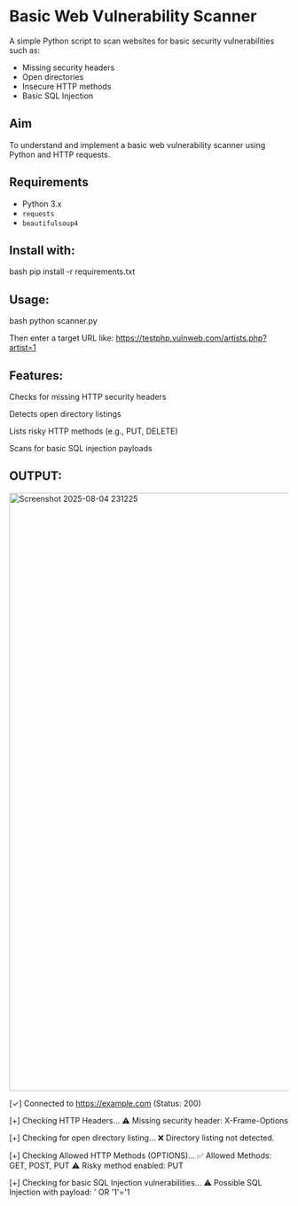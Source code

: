 # Basic Web Vulnerability Scanner

A simple Python script to scan websites for basic security vulnerabilities such as:
- Missing security headers
- Open directories
- Insecure HTTP methods
- Basic SQL Injection

##  Aim

To understand and implement a basic web vulnerability scanner using Python and HTTP requests.

##  Requirements

- Python 3.x
- `requests`
- `beautifulsoup4`

## Install with:

bash
pip install -r requirements.txt

## Usage:
bash
python scanner.py

Then enter a target URL like:
https://testphp.vulnweb.com/artists.php?artist=1

## Features:

Checks for missing HTTP security headers

Detects open directory listings

Lists risky HTTP methods (e.g., PUT, DELETE)

Scans for basic SQL injection payloads

## OUTPUT:

<img width="1562" height="1079" alt="Screenshot 2025-08-04 231225" src="https://github.com/user-attachments/assets/c1304700-f513-4145-b0ce-223f0c696171" />

[✓] Connected to https://example.com (Status: 200)

[+] Checking HTTP Headers...
⚠️ Missing security header: X-Frame-Options

[+] Checking for open directory listing...
❌ Directory listing not detected.

[+] Checking Allowed HTTP Methods (OPTIONS)...
✅ Allowed Methods: GET, POST, PUT
⚠️ Risky method enabled: PUT

[+] Checking for basic SQL Injection vulnerabilities...
⚠️ Possible SQL Injection with payload: ' OR '1'='1



